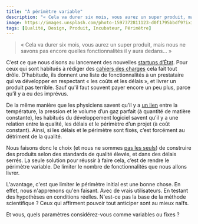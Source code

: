 ```yaml
---
title: "À périmètre variable"
description: "« Cela va durer six mois, vous aurez un super produit, mais nous ne savons pas encore quelles fonctionnalités il y aura dedans… »"
image: https://images.unsplash.com/photo-1597372811123-d0f1795bbdf9?ixid=MXwxMjA3fDB8MHxwaG90by1wYWdlfHx8fGVufDB8fHw%3D&ixlib=rb-1.2.1&auto=format&fit=crop&w=1200&q=80
tags: [Qualité, Design, Produit, Incubateur, Périmètre]
---
```


> « Cela va durer six mois, vous aurez un super produit, mais nous ne savons pas encore quelles fonctionnalités il y aura dedans… »

C’est ce que nous disons au lancement des nouvelles [startups d’État](https://beta.gouv.fr/startups/?incubateur=fabnumdef). Pour ceux qui sont habitués à rédiger des [cahiers des charges](https://f14e.fr/2019/11/29/cest-notre-metier/) cela fait tout drôle. D'habitude, ils donnent une liste de fonctionnalités à un prestataire qui va développer en respectant « les coûts et les délais », et livrer un produit pas terrible. Sauf qu'il faut souvent payer encore un peu plus, parce qu’il y a eu des imprévus.

De la même manière que les physiciens savent qu’il y a [un lien](https://fr.wikipedia.org/wiki/Loi_des_gaz_parfaits) entre la température, la pression et le volume d’un gaz parfait (à quantité de matière constante), les habitués du développement logiciel savent qu’il y a une relation entre la qualité, les délais et le périmètre d’un projet (à coût constant). Ainsi, si les délais et le périmètre sont fixés, c’est forcément au détriment de la qualité.

Nous faisons donc le choix (et nous ne sommes [pas les seuls](https://basecamp.com/shapeup/1.2-chapter-03#fixed-time-variable-scope)) de construire des produits selon des standards de qualité élevés, et dans des délais serrés. La seule solution pour réussir à faire cela, c’est de rendre le périmètre variable. De limiter le nombre de fonctionnalités que nous allons livrer.

L'avantage, c'est que limiter le périmètre initial est une bonne chose. En effet, nous n'apprenons qu'en faisant. Avec de vrais utilisateurs. En testant des hypothèses en conditions réelles. N'est-ce pas la base de la méthode scientifique ? Ceux qui affirment pouvoir tout anticiper sont au mieux naïfs.

Et vous, quels paramètres considérez-vous comme variables ou fixes ?
